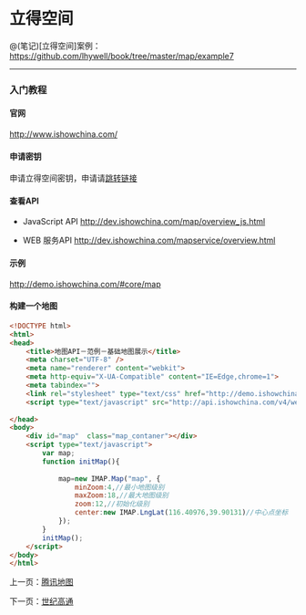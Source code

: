 立得空间
====================

@(笔记)[立得空间]案例：https://github.com/lhywell/book/tree/master/map/example7

-------------------

### 入门教程

#### 官网
http://www.ishowchina.com/

#### 申请密钥
申请立得空间密钥，申请请[跳转链接](http://user.ishowchina.com/uc/applykey?access_token=&token_expires=)

#### 查看API
- JavaScript API
http://dev.ishowchina.com/map/overview_js.html

- WEB 服务API
http://dev.ishowchina.com/mapservice/overview.html

#### 示例
http://demo.ishowchina.com/#core/map

#### 构建一个地图

```html
<!DOCTYPE html>
<html>
<head>
	<title>地图API－范例－基础地图展示</title>
	<meta charset="UTF-8" />
    <meta name="renderer" content="webkit">
    <meta http-equiv="X-UA-Compatible" content="IE=Edge,chrome=1">
    <meta tabindex="">
	<link rel="stylesheet" type="text/css" href="http://demo.ishowchina.com/apidemos/sourceLinks/style.css" />
	<script type="text/javascript" src="http://api.ishowchina.com/v4/webapi/js/auth?v=3.8.1&t=jsmap&ak=您申请的key"></script>
	
</head>
<body>
	<div id="map"  class="map_contaner"></div>    
    <script type="text/javascript">
		var map;
	    function initMap(){
	    	
	        map=new IMAP.Map("map", {
				minZoom:4,//最小地图级别
				maxZoom:18,//最大地图级别
				zoom:12,//初始化级别
				center:new IMAP.LngLat(116.40976,39.90131)//中心点坐标
	        });
	    }
    	initMap();    
    </script>
</body>
</html>
```

上一页：[腾讯地图](https://github.com/lhywell/book/blob/master/map/1.3README.md)

下一页：[世纪高通](https://github.com/lhywell/book/blob/master/map/1.5README.md)